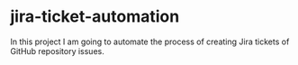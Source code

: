 # jira-ticket-automation
In this project I am going to automate the process of creating Jira tickets of GitHub repository issues.
